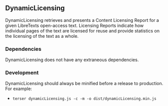 ## DynamicLicensing

DynamicLicensing retrieves and presents a Content Licensing Report for a given LibreTexts open-access text. Licensing Reports indicate how individual pages of the text are licensed for reuse and provide statistics on the licensing of the text as a whole.

### Dependencies
DynamicLicensing does not have any extraneous dependencies.


### Development
DynamicLicensing should always be minified before a release to production. For example:
* `terser dynamicLicensing.js -c -m -o dist/dynamicLicensing.min.js`